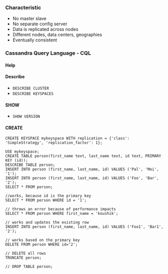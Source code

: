 
### Characteristic
* No master slave
* No separate config server
* Data is replicated across nodes
* Different nodes, data centers, geographies
* Eventually consistent

### Cassandra Query Language - CQL

#### Help

#### Describe
* ```DESCRIBE CLUSTER```
* ```DESCRIBE KEYSPACES```

#### SHOW
* ```SHOW VERSION```

#### CREATE
```
CREATE KEYSPACE mykeyspace WITH replication = {'class': 'SimpleStrategy', 'replication_factor': 1};
```

```
USE mykeyspace; 
CREATE TABLE person(first_name text, last_name text, id text, PRIMARY KEY (id));
DESCRIBE TABLE person;
INSERT INTO person (first_name, last_name, id) VALUES ('Pal', 'Mei', '1');
INSERT INTO person (first_name, last_name, id) VALUES ('Foo', 'Bar', '2');
SELECT * FROM person;

//works, because id is the primary key
SELECT * FROM person WHERE id = '1'; 

// throws an error because of performance impacts
SELECT * FROM person WHERE first_name = 'koushik'; 

// works and updates the existing row
INSERT INTO person (first_name, last_name, id) VALUES ('Foo1', 'Bar1', '2'); 

// works based on the primary key
DELETE FROM person WHERE id='2';

// DELETE all rows
TRUNCATE person;

// DROP TABLE person;
```





